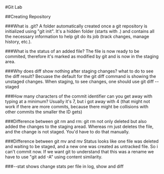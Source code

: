 #Git Lab


##Creating Repository

###What is .git?
A folder automatically created once a git repository is initialized using "git init". It's a hidden folder (starts with .) and contains all the necessary information to help git do its job (track changes, manage history, etc.).

###What is the status of an added file?
The file is now ready to be commited, therefore it's marked as modified by git and is now in the staging area.

###Why does diff show nothing after staging changes? what to do to see the diff result?
Becuase the default for the git diff command is showing the unstaged changes. When staging, to see changes, one should use git diff --staged


###How many characters of the commit identifier can you get away with typing at a minimum?
Usually it's 7, but i got away with 4 (that might not work if there are more commits, because there might be collisions with other commits the smaller the ID gets)

###Difference between git rm and rm:
git rm not only deleted but also added the changes to the staging aread.
Whereas rm just deletes the file, and the change is not staged. You'd have to do that manually.


###Difference between git mv and mv
Status looks like one file was deleted and waiting to be staged, and a new one was created as untracked file.
So i can't commit now.
If we want git to understand that this was a rename we have to use "git add -A" using content similarity.

###--stat
shows change stats per file in log, show and diff
